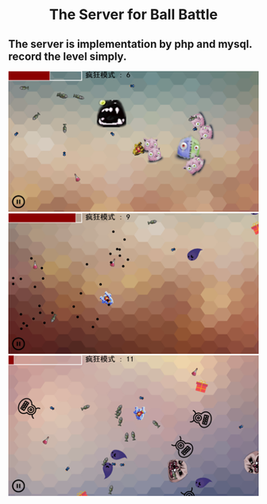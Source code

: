 
<H1 align="center">The Server for Ball Battle</H1>
<h2>
			The server is implementation by php and mysql.
			record the level simply.
</h2>

![](ballbattle_server/images/show1.png)
![](ballbattle_server/images/show2.png)
![](ballbattle_server/images/show3.png)
